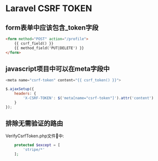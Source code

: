 Laravel CSRF TOKEN
==================


## form表单中应该包含_token字段
```html
<form method="POST" action="/profile">
    {{ csrf_field() }}
    {{ method_field('PUT|DELETE') }}
</form>
```

## javascript项目中可以在meta字段中
```javascript
<meta name="csrf-token" content="{{ csrf_token() }}">

$.ajaxSetup({
    headers: {
        'X-CSRF-TOKEN': $('meta[name="csrf-token"]').attr('content')
    }
});
```


## 排除无需验证的路由
VerifyCsrfToken.php文件中:
```php
    protected $except = [
        'stripe/*'
    ];
```